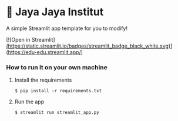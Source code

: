 # 🎈 Jaya Jaya Institut

A simple Streamlit app template for you to modify!

[![Open in Streamlit][(https://static.streamlit.io/badges/streamlit_badge_black_white.svg)](https://blank-app-template.streamlit.app/)](https://edu-edu.streamlit.app/)

### How to run it on your own machine

1. Install the requirements

   ```
   $ pip install -r requirements.txt
   ```

2. Run the app

   ```
   $ streamlit run streamlit_app.py
   ```
